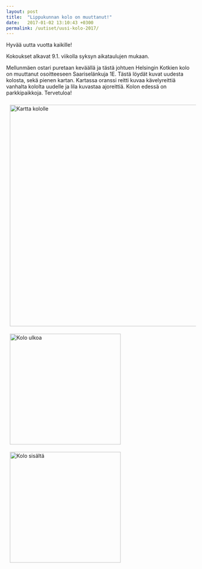 ```yaml
---
layout: post
title:  "Lippukunnan kolo on muuttanut!"
date:   2017-01-02 13:10:43 +0300
permalink: /uutiset/uusi-kolo-2017/ 
---
```

Hyvää uutta vuotta kaikille!

Kokoukset alkavat 9.1. viikolla syksyn aikataulujen mukaan.

Mellunmäen ostari puretaan keväällä ja tästä johtuen Helsingin Kotkien kolo on muuttanut osoitteeseen Saariselänkuja 1E.
Tästä löydät kuvat uudesta kolosta, sekä pienen kartan.
Kartassa oranssi reitti kuvaa kävelyreittiä vanhalta kololta uudelle ja lila kuvastaa ajoreittiä.
Kolon edessä on parkkipaikkoja. Tervetuloa!

<img src="{{site.url}}/images/kolo_kartta.jpg" alt="Kartta kololle" style="width: 600px;padding: 10px"><br>
<img src="{{site.url}}/images/kolo_talo.jpg" alt="Kolo ulkoa" style="width: 300px;padding: 10px">
<img src="{{site.url}}/images/kolo_inside.jpg" alt="Kolo sisältä" style="width: 300px;padding: 10px"><br>

